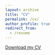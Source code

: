 ```yaml
---
layout: archive
title: "CV"
permalink: /cv/
author_profile: true
redirect_from:
  - /resume
---
```


<a href="https://yuepanexplorer.github.io/files/CV.pdf">Download my CV</a>

